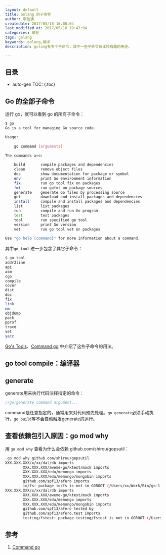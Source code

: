 ```yaml
---
layout: default
title: Golang 的子命令
author: 李佶澳
createdate: 2017/05/18 16:00:04
last_modified_at: 2017/05/18 19:47:04
categories: 编程
tags: golang
keywords: golang,编译
description: golang有多个子命令，其中一些子命令有比较有趣的用途。

---
```


## 目录
* auto-gen TOC:
{:toc}

## Go 的全部子命令

运行 go，就可以看到 go 的所有子命令：

```sh
$ go
Go is a tool for managing Go source code.

Usage:
    
    go command [arguments]
    
The commands are:
    
    build       compile packages and dependencies
    clean       remove object files
    doc         show documentation for package or symbol
    env         print Go environment information
    fix         run go tool fix on packages
    fmt         run gofmt on package sources
    generate    generate Go files by processing source
    get         download and install packages and dependencies
    install     compile and install packages and dependencies
    list        list packages
    run         compile and run Go program
    test        test packages
    tool        run specified go tool
    version     print Go version
    vet         run go tool vet on packages
    
Use "go help [command]" for more information about a command.
```

其中`go tool` 进一步包含了其它子命令：

```sh
$ go tool
addr2line
api
asm
cgo
compile
cover
dist
doc
fix
link
nm
objdump
pack
pprof
trace
vet
yacc
```

[Go's Tools][2]、[Command go][1] 中介绍了这些子命令的用法。

## go tool compile：编译器


## generate

generate用来执行代码注释指定的命令：

```go
//go:generate command argument...
```

command是任意指定的，通常用来对代码预先处理。`go generate`必须手动执行，`go build`等不会自动触发generate的运行。


## 查看依赖包引入原因：go mod why 

用 `go mod why` 查看为什么会依赖 github.com/shirou/gopsutil：

```sh
 go mod why github.com/shirou/gopsutil 
XXX.XXX.XXX/x/xx/dal/db imports
        XXX.XXX.XXX/aweme-go/ktest/mock imports
        XXX.XXX.XXX/edu/memongo imports
        XXX.XXX.XXX/edu/memongo/mongobin imports
        github.com/spf13/afero imports
        io/fs: package io/fs is not in GOROOT (/Users/xx/Work/Bin/go-1.14.2/go/src/io/fs)
XXX.XXX.XXX/x/xx/dal/db imports
        XXX.XXX.XXX/aweme-go/ktest/mock imports
        XXX.XXX.XXX/edu/memongo imports
        XXX.XXX.XXX/edu/memongo/mongobin imports
        github.com/spf13/afero tested by
        github.com/spf13/afero.test imports
        testing/fstest: package testing/fstest is not in GOROOT (/Users/xx/Work/Bin/go-1.14.2/go/src/testing/fstest)
```

## 参考

1. [Command go][1]

[1]: https://pkg.go.dev/cmd/go  "Command go" 
[2]: https://pkg.go.dev/cmd  "Go's Tools"
